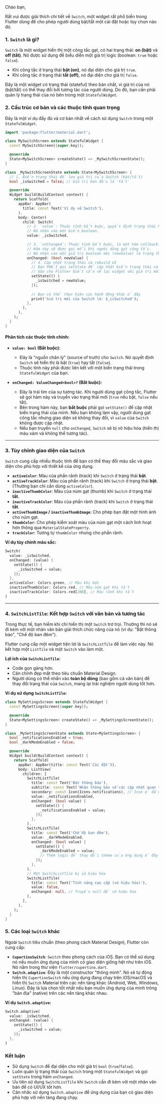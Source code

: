 Chào bạn,

Rất vui được giải thích chi tiết về `Switch`, một widget rất phổ biến trong Flutter dùng để cho phép người dùng bật/tắt một cài đặt hoặc tùy chọn nào đó.

### 1. `Switch` là gì?

`Switch` là một widget hiển thị một công tắc gạt, có hai trạng thái: **on (bật)** và **off (tắt)**. Nó được sử dụng để biểu diễn một giá trị logic (boolean: `true` hoặc `false`).

*   Khi công tắc ở trạng thái **bật (on)**, nó đại diện cho giá trị `true`.
*   Khi công tắc ở trạng thái **tắt (off)**, nó đại diện cho giá trị `false`.

Đây là một widget có trạng thái (stateful) theo bản chất, vì giá trị của nó (bật/tắt) có thể thay đổi bởi tương tác của người dùng. Do đó, bạn cần phải quản lý trạng thái của nó bên trong một `StatefulWidget`.

### 2. Cấu trúc cơ bản và các thuộc tính quan trọng

Đây là một ví dụ đầy đủ và cơ bản nhất về cách sử dụng `Switch` trong một `StatefulWidget`.

```dart
import 'package:flutter/material.dart';

class MySwitchScreen extends StatefulWidget {
  const MySwitchScreen({super.key});

  @override
  State<MySwitchScreen> createState() => _MySwitchScreenState();
}

class _MySwitchScreenState extends State<MySwitchScreen> {
  // 1. Biến trạng thái để lưu giá trị của Switch (bật/tắt)
  bool _isSwitched = false; // Giá trị ban đầu là 'tắt'

  @override
  Widget build(BuildContext context) {
    return Scaffold(
      appBar: AppBar(
        title: const Text('Ví dụ về Switch'),
      ),
      body: Center(
        child: Switch(
          // 2. `value`: Thuộc tính bắt buộc, quyết định trạng thái hiện tại của Switch.
          // Nó nhận vào một biến boolean.
          value: _isSwitched,

          // 3. `onChanged`: Thuộc tính bắt buộc, là một hàm callback.
          // Hàm này sẽ được gọi mỗi khi người dùng gạt công tắc.
          // Nó nhận vào một giá trị boolean mới (newValue) là trạng thái mới của công tắc.
          onChanged: (bool newValue) {
            // 4. Cập nhật trạng thái và rebuild UI
            // Bạn PHẢI gọi setState để cập nhật biến trạng thái và
            // báo cho Flutter biết cần vẽ lại widget với giá trị mới.
            setState(() {
              _isSwitched = newValue;
            });
            
            // Bạn có thể thực hiện các hành động khác ở đây
            print('Giá trị mới của Switch là: $_isSwitched');
          },
        ),
      ),
    );
  }
}
```

#### Phân tích các thuộc tính chính:

*   **`value: bool` (Bắt buộc):**
    *   Đây là "nguồn chân lý" (source of truth) cho `Switch`. Nó quyết định `Switch` sẽ hiển thị là bật (`true`) hay tắt (`false`).
    *   Thuộc tính này phải được liên kết với một biến trạng thái trong `StatefulWidget` của bạn.

*   **`onChanged: ValueChanged<bool>?` (Bắt buộc):**
    *   Đây là trái tim của sự tương tác. Khi người dùng gạt công tắc, Flutter sẽ gọi hàm này và truyền vào trạng thái mới (`true` nếu bật, `false` nếu tắt).
    *   Bên trong hàm này, bạn **bắt buộc** phải gọi `setState()` để cập nhật biến trạng thái của mình. Nếu bạn không làm vậy, người dùng gạt công tắc nhưng giao diện sẽ không thay đổi, vì `value` của `Switch` không được cập nhật.
    *   Nếu bạn truyền `null` cho `onChanged`, `Switch` sẽ bị vô hiệu hóa (hiển thị màu xám và không thể tương tác).

---

### 3. Tùy chỉnh giao diện của `Switch`

`Switch` cung cấp nhiều thuộc tính để bạn có thể thay đổi màu sắc và giao diện cho phù hợp với thiết kế của ứng dụng.

*   **`activeColor`**: Màu của phần rãnh (track) khi `Switch` ở trạng thái **bật**.
*   **`activeTrackColor`**: Màu của phần rãnh (track) khi `Switch` ở trạng thái **bật**. (Thường bạn chỉ cần dùng `activeColor`).
*   **`inactiveThumbColor`**: Màu của núm gạt (thumb) khi `Switch` ở trạng thái **tắt**.
*   **`inactiveTrackColor`**: Màu của phần rãnh (track) khi `Switch` ở trạng thái **tắt**.
*   **`activeThumbImage` / `inactiveThumbImage`**: Cho phép bạn đặt một hình ảnh cho núm gạt.
*   **`thumbColor`**: Cho phép kiểm soát màu của núm gạt một cách linh hoạt hơn thông qua `MaterialStateProperty`.
*   **`trackColor`**: Tương tự `thumbColor` nhưng cho phần rãnh.

**Ví dụ tùy chỉnh màu sắc:**

```dart
Switch(
  value: _isSwitched,
  onChanged: (value) {
    setState(() {
      _isSwitched = value;
    });
  },
  activeColor: Colors.green, // Màu khi bật
  inactiveThumbColor: Colors.red, // Màu núm gạt khi tắt
  inactiveTrackColor: Colors.red[200], // Màu rãnh khi tắt
)
```

---

### 4. `SwitchListTile`: Kết hợp `Switch` với văn bản và tương tác

Trong thực tế, bạn hiếm khi chỉ hiển thị một `Switch` trơ trọi. Thường thì nó sẽ đi kèm với một nhãn văn bản giải thích chức năng của nó (ví dụ: "Bật thông báo", "Chế độ ban đêm").

Flutter cung cấp một widget tiện lợi là `SwitchListTile` để làm việc này. Nó kết hợp một `ListTile` và một `Switch` vào làm một.

**Lợi ích của `SwitchListTile`:**
*   Code gọn gàng hơn.
*   Căn chỉnh đẹp mắt theo tiêu chuẩn Material Design.
*   Người dùng có thể nhấn vào **toàn bộ dòng** (bao gồm cả văn bản) để thay đổi trạng thái của `Switch`, mang lại trải nghiệm người dùng tốt hơn.

**Ví dụ sử dụng `SwitchListTile`:**

```dart
class MySettingsScreen extends StatefulWidget {
  const MySettingsScreen({super.key});

  @override
  State<MySettingsScreen> createState() => _MySettingsScreenState();
}

class _MySettingsScreenState extends State<MySettingsScreen> {
  bool _notificationsEnabled = true;
  bool _darkModeEnabled = false;

  @override
  Widget build(BuildContext context) {
    return Scaffold(
      appBar: AppBar(title: const Text('Cài đặt')),
      body: ListView(
        children: [
          SwitchListTile(
            title: const Text('Bật thông báo'),
            subtitle: const Text('Nhận thông báo về các cập nhật quan trọng.'),
            secondary: const Icon(Icons.notifications), // Icon ở đầu dòng
            value: _notificationsEnabled,
            onChanged: (bool value) {
              setState(() {
                _notificationsEnabled = value;
              });
            },
          ),
          SwitchListTile(
            title: const Text('Chế độ ban đêm'),
            value: _darkModeEnabled,
            onChanged: (bool value) {
              setState(() {
                _darkModeEnabled = value;
                // Thêm logic để thay đổi theme của ứng dụng ở đây
              });
            },
          ),
          // Một SwitchListTile bị vô hiệu hóa
          SwitchListTile(
            title: const Text('Tính năng cao cấp (vô hiệu hóa)'),
            value: false,
            onChanged: null, // Truyền null để vô hiệu hóa
          ),
        ],
      ),
    );
  }
}
```

### 5. Các loại `Switch` khác

Ngoài `Switch` tiêu chuẩn (theo phong cách Material Design), Flutter còn cung cấp:

*   **`CupertinoSwitch`**: `Switch` theo phong cách của iOS. Bạn có thể sử dụng nó nếu muốn ứng dụng của mình có giao diện giống hệt như trên iOS. Nó nằm trong thư viện `flutter/cupertino.dart`.
*   **`Switch.adaptive`**: Đây là một constructor "thông minh". Nó sẽ tự động hiển thị `CupertinoSwitch` nếu ứng dụng đang chạy trên iOS/macOS và hiển thị `Switch` Material trên các nền tảng khác (Android, Web, Windows, Linux). Đây là lựa chọn tốt nhất nếu bạn muốn ứng dụng của mình trông "bản địa" (native) trên các nền tảng khác nhau.

**Ví dụ `Switch.adaptive`:**

```dart
Switch.adaptive(
  value: _isSwitched,
  onChanged: (value) {
    setState(() {
      _isSwitched = value;
    });
  },
)
```

### Kết luận

*   Sử dụng `Switch` để đại diện cho một giá trị `bool` (`true`/`false`).
*   Luôn quản lý trạng thái của `Switch` trong một `StatefulWidget` và gọi `setState` trong hàm `onChanged`.
*   Ưu tiên sử dụng `SwitchListTile` khi `Switch` cần đi kèm với một nhãn văn bản để có UI/UX tốt hơn.
*   Cân nhắc sử dụng `Switch.adaptive` để ứng dụng của bạn có giao diện phù hợp với nền tảng đang chạy.
